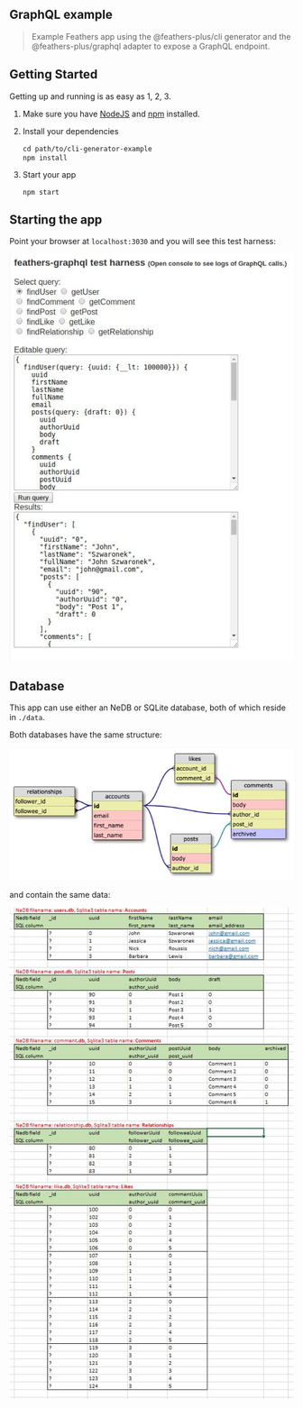 
## GraphQL example

> Example Feathers app using the @feathers-plus/cli generator and the @feathers-plus/graphql adapter to expose a GraphQL endpoint.


## Getting Started

Getting up and running is as easy as 1, 2, 3.

1. Make sure you have [NodeJS](https://nodejs.org/) and [npm](https://www.npmjs.com/) installed.
2. Install your dependencies

    ```
    cd path/to/cli-generator-example
    npm install
    ```

3. Start your app

    ```
    npm start
    ```

## Starting the app

Point your browser at `localhost:3030` and you will see this test harness:

![test harness](./assets/test-harness.jpg)

## Database

This app can use either an NeDB or SQLite database, both of which reside in `./data`.

Both databases have the same structure:

![database stucture](./assets/schema.jpg)

and contain the same data:

![database data](./assets/tables.jpg)

